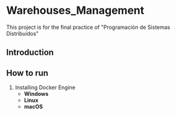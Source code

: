 # Warehouses_Management
This project is for the final practice of "Programación de Sistemas Distribuidos"

## Introduction
## How to run
1. Installing Docker Engine
   - **Windows**
   - **Linux**
   - **macOS**
